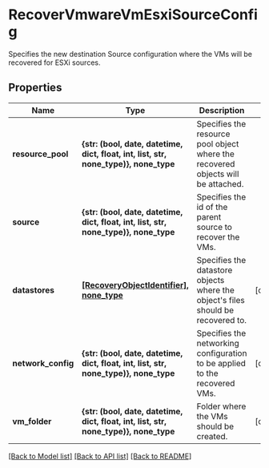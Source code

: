 # RecoverVmwareVmEsxiSourceConfig

Specifies the new destination Source configuration where the VMs will be recovered for ESXi sources.

## Properties
Name | Type | Description | Notes
------------ | ------------- | ------------- | -------------
**resource_pool** | **{str: (bool, date, datetime, dict, float, int, list, str, none_type)}, none_type** | Specifies the resource pool object where the recovered objects will be attached. | 
**source** | **{str: (bool, date, datetime, dict, float, int, list, str, none_type)}, none_type** | Specifies the id of the parent source to recover the VMs. | 
**datastores** | [**[RecoveryObjectIdentifier], none_type**](RecoveryObjectIdentifier.md) | Specifies the datastore objects where the object&#39;s files should be recovered to. | [optional] 
**network_config** | **{str: (bool, date, datetime, dict, float, int, list, str, none_type)}, none_type** | Specifies the networking configuration to be applied to the recovered VMs. | [optional] 
**vm_folder** | **{str: (bool, date, datetime, dict, float, int, list, str, none_type)}, none_type** | Folder where the VMs should be created. | [optional] 

[[Back to Model list]](../README.md#documentation-for-models) [[Back to API list]](../README.md#documentation-for-api-endpoints) [[Back to README]](../README.md)


